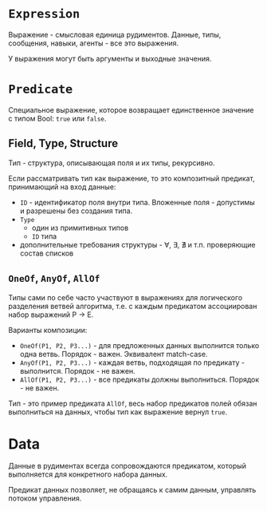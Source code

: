 # `Expression`
Выражение - смысловая единица рудиментов. Данные, типы, сообщения, навыки, агенты - все это выражения.

У выражения могут быть аргументы и выходные значения.

# `Predicate`
Специальное выражение, которое возвращает единственное значение с типом Bool: `true` или `false`.

## Field, Type, Structure
Тип - структура, описывающая поля и их типы, рекурсивно.

Если рассматривать тип как выражение, то это композитный предикат, принимающий на вход данные:
* `ID` - идентификатор поля внутри типа. Вложенные поля - допустимы и разрешены без создания типа.
* `Type`
  * один из примитивных типов
  * `ID` типа
* дополнительные требования структуры - ∀, ∃, ∄ и т.п. проверяющие состав списков

## `OneOf`, `AnyOf`, `AllOf`
Типы сами по себе часто участвуют в выражениях для логического разделения ветвей алгоритма, т.е. с каждым предикатом ассоциирован набор выражений P -> E.

Варианты композиции:
* `OneOf(P1, P2, P3...)` - для предложенных данных выполнится только одна ветвь. Порядок - важен. Эквивалент match-case.
* `AnyOf(P1, P2, P3...)` - каждая ветвь, подходящая по предикату - выполнится. Порядок - не важен.
* `AllOf(P1, P2, P3...)` - все предикаты должны выполниться. Порядок - не важен.

Тип - это пример предиката `AllOf`, весь набор предикатов полей обязан выполниться на данных, чтобы тип как выражение вернул `true`.

# Data
Данные в рудиментах всегда сопровождаются предикатом, который выполняется для конкретного набора данных.

Предикат данных позволяет, не обращаясь к самим данным, управлять потоком управления.
